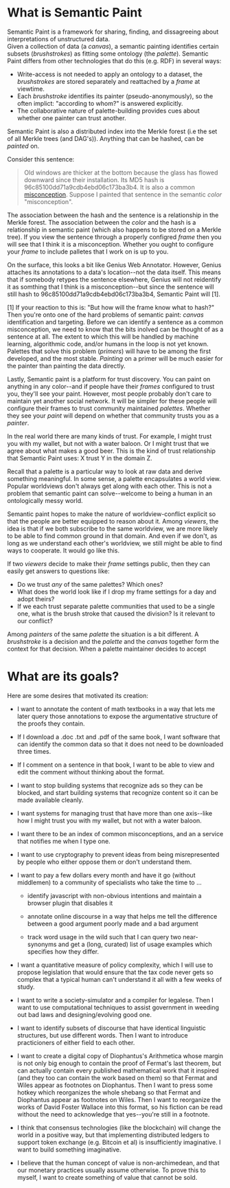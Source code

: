 
# What is Semantic Paint

Semantic Paint is a framework for sharing, finding, and dissagreeing about interpretations of unstructured data.  
Given a collection of data (a *canvas*), a semantic painting identifies certain subsets (*brushstrokes*) as fitting some ontology (the *palette*).
Semantic Paint differs from other technologies that do this (e.g. RDF) in several ways:

- Write-access is not needed to apply an ontology to a dataset, the *brushstrokes* are stored separately and reattached by a *frame* at viewtime.
- Each *brushstroke* identifies its painter (pseudo-anonymously), so the often implict: "according to whom?" is answered explicitly.
- The collaborative nature of palette-building provides cues about whether one painter can trust another.

Semantic Paint is also a distributed index into the Merkle forest (i.e the set of all Merkle trees (and DAG's)).
Anything that can be hashed, can be *painted* on.

Consider this sentence:
> Old windows are thicker at the bottom because the glass has flowed downward since their installation.
Its MD5 hash is 96c85100dd71a9cdb4ebd06c173ba3b4.
It is also a common [misconception](https://engineering.mit.edu/engage/ask-an-engineer/how-does-glass-change-over-time/).
Suppose I painted that sentence in the semantic *color* "misconception".

The association between the hash and the sentence is a relationship in the Merkle forest.
The association between the *color* and the hash is a relationship in semantic paint (which also happens to be stored on a Merkle tree).
If you view the sentence through a properly configred *frame* then you will see that I think it is a misconception.
Whether you ought to configure your *frame* to include palletes that I work on is up to you.

On the surface, this looks a bit like Genius Web Annotator.
However, Genius attaches its annotations to a data's location--not the data itself.
This means that if somebody retypes the sentence elsewhere, Genius will not reidentify it as somthing that I think is a misconception--but since the sentence will still hash to 96c85100dd71a9cdb4ebd06c173ba3b4, Semantic Paint will [1].

[1] If your reaction to this is: "But how will the frame know what to hash?"  Then you're onto one of the hard problems of semantic paint: *canvas* identification and targeting.  Before we can identify a sentence as a common misconception, we need to know that the bits inolved can be thought of as a sentence at all.  The extent to which this will be handled by machine learning, algorithmic code, and/or humans in the loop is not yet known.  Palettes that solve this problem (*primers*) will have to be among the first developed, and the most stable. *Painting* on a primer will be much easier for the painter than painting the data directly.

Lastly, Semantic paint is a platform for trust discovery.
You can paint on anything in any color--and if people have their *frames* configured to trust you, they'll see your paint.
However, most people probably don't care to maintain yet another social network.
It will be simpler for these people will configure their frames to trust community maintained *palettes*.
Whether they see your *paint* will depend on whether that community trusts you as a *painter*.

In the real world there are many kinds of trust.
For example, I might trust you with my wallet, but not with a water baloon.
Or I might trust that we agree about what makes a good beer.
This is the kind of trust relationship that Semantic Paint uses: X trust Y in the domain Z.

Recall that a palette is a particular way to look at raw data and derive something meaningful.
In some sense, a palette encapsulates a world view.
Popular worldviews don't always get along with each other.
This is not a problem that semantic paint can solve--welcome to being a human in an ontologically messy world.

Semantic paint hopes to make the nature of worldview-conflict explicit so that the people are better equipped to reason about it.
Among *viewers*, the idea is that if we both subscribe to the same worldview, we are more likely to be able to find common ground in that domain.
And even if we don't, as long as we understand each other's worldview, we still might be able to find ways to cooperate.
It would go like this.

If two *viewers* decide to make their *frame* settings public, then they can easily get answers to questions like:
 - Do we trust *any* of the same palettes?  Which ones?
 - What does the world look like if I drop my frame settings for a day and adopt theirs?
 - If we each trust separate palette communities that used to be a single one, what is the brush stroke that caused the division?  Is it relevant to our conflict?

Among *painters* of the same *palette* the situation is a bit different.
A *brushstroke* is a decision and the *palette* and the *canvas* together form the context for that decision.
When a palette maintainer decides to accept 




# What are its goals?


Here are some desires that motivated its creation:


- I want to annotate the content of math textbooks in a way that lets me later query those annotations to expose the argumentative structure of the proofs they contain.

- If I download a .doc .txt and .pdf of the same book, I want software that can identify the common data so that it does not need to be downloaded three times.

- If I comment on a sentence in that book, I want to be able to view and edit the comment without thinking about the format.

- I want to stop building systems that recognize ads so they can be blocked, and start building systems that recognize content so it can be made available cleanly.

- I want systems for managing trust that have more than one axis--like how I might trust you with my wallet, but not with a water baloon.

- I want there to be an index of common misconceptions, and an a service that notifies me when I type one.

- I want to use cryptography to prevent ideas from being misrepresented by people who either oppose them or don't understand them.

- I want to pay a few dollars every month and have it go (without middlemen) to a community of specialists who take the time to ...

  - identify javascript with non-obvious intentions and maintain a browser plugin that disables it

  - annotate online discourse in a way that helps me tell the difference between a good argument poorly made and a bad argument
  - track word usage in the wild such that I can query two near-synonyms and get a (long, curated) list of usage examples which specifies how they differ.

- I want a quantitative measure of policy complexity, which I will use to propose legislation that would ensure that the tax code never gets so complex that a typical human can't understand it all with a few weeks of study.

- I want to write a society-simulator and a compiler for legalese.  Then I want to use computational techniques to assist government in weeding out bad laws and designing/evolving good one. 

- I want to identify subsets of discourse that have identical linguistic structures, but use different words.  Then I want to introduce practicioners of either field to each other.

- I want to create a digital copy of Diophantus's Arithmetica whose margin is not only big enough to contain the proof of Fermat's last theorem, but can actually contain every published mathematical work that it inspired (and they too can contain the work based on them) so that Fermat and Wiles appear as footnotes on Diophantus.  Then I want to press some hotkey which reorganizes the whole shebang so that Fermat and Diophantus appear as footnotes on Wiles.  Then I want to reorganize the works of David Foster Wallace into this format, so his fiction can be read without the need to acknowledge that yes--you're still in a footnote.

- I think that consensus technologies (like the blockchain) will change the world in a positive way, but that implementing distributed ledgers to support token exchange (e.g. Bitcoin et al) is insufficiently imaginative.  I want to build something imaginative.

- I believe that the human concept of value is non-archimedean, and that our monetary practices usually assume otherwise.  To prove this to myself, I want to create something of value that cannot be sold.
